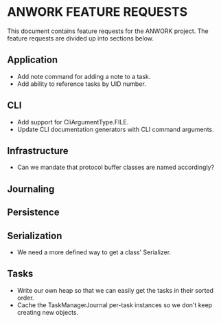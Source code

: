 # ANWORK FEATURE REQUESTS

This document contains feature requests for the ANWORK project. The feature requests are divided up
into sections below.

## Application
- Add note command for adding a note to a task.
- Add ability to reference tasks by UID number.

## CLI
- Add support for CliArgumentType.FILE.
- Update CLI documentation generators with CLI command arguments.

## Infrastructure
- Can we mandate that protocol buffer classes are named accordingly?

## Journaling

## Persistence

## Serialization
- We need a more defined way to get a class' Serializer.

## Tasks
- Write our own heap so that we can easily get the tasks in their sorted order.
- Cache the TaskManagerJournal per-task instances so we don't keep creating new objects.